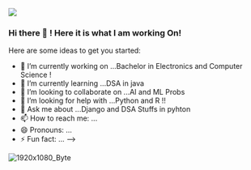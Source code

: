 ![](https://gist.github.com/ankit986/5726427cd7e9f181ec04e3e176b2dbcc/raw/6e6af77cec50089a21bd287659150e8a842bff98/hello.gif)


### Hi there 👋 ! Here it is what I am working On!

Here are some ideas to get you started:

- 🔭 I’m currently working on ...Bachelor in Electronics and Computer Science !
- 🌱 I’m currently learning ...DSA in java
- 👯 I’m looking to collaborate on ...AI and ML Probs
- 🤔 I’m looking for help with ...Python and R !!
- 💬 Ask me about ...Django and DSA Stuffs in pyhton
- 📫 How to reach me: ...
- 😄 Pronouns: ...
- ⚡ Fun fact: ...
-->

![1920x1080_Byte](https://user-images.githubusercontent.com/81114860/133936184-b040735e-aa92-4109-90bc-2a7ba11e7412.jpg)

